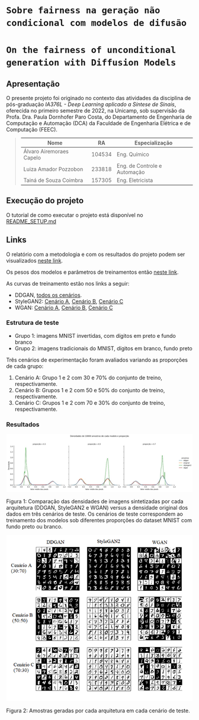 # `Sobre fairness na geração não condicional com modelos de difusão`
# `On the fairness of unconditional generation with Diffusion Models`

## Apresentação

O presente projeto foi originado no contexto das atividades da disciplina de pós-graduação *IA376L - Deep Learning aplicado a Síntese de Sinais*,
oferecida no primeiro semestre de 2022, na Unicamp, sob supervisão da Profa. Dra. Paula Dornhofer Paro Costa, do Departamento de Engenharia de Computação e Automação (DCA) da Faculdade de Engenharia Elétrica e de Computação (FEEC).

> |Nome  | RA | Especialização |
> |--|--|--|
> | Álvaro Airemoraes Capelo | 104534  | Eng. Químico |
> | Luiza Amador Pozzobon  | 233818  | Eng. de Controle e Automação |
> | Tainá de Souza Coimbra  | 157305  | Eng. Eletricista |

## Execução do projeto

O tutorial de como executar o projeto está disponível no [README_SETUP.md](README_SETUP.md)


## Links

O relatório com a metodologia e com os resultados do projeto podem ser visualizados [neste link](images/report/IA376L___Diffusion_Models.pdf).

Os pesos dos modelos e parâmetros de treinamentos então [neste link](https://drive.google.com/drive/folders/1_1NgQeAKMasldrXMclZT_M4AzfjP8Jbl?usp=sharing).

As curvas de treinamento estão nos links a seguir:
- DDGAN, [todos os cenários](https://wandb.ai/lupozz/ddgan-mnist).
- StyleGAN2: [Cenário A](https://wandb.ai/lupozz/stylegan2-stylegan2_0.3), [Cenário B](https://wandb.ai/lupozz/stylegan2-stylegan2_0.5), [Cenário C](https://wandb.ai/lupozz/stylegan2-stylegan2_0.7)
- WGAN: [Cenário A](https://wandb.ai/coimbra574/WGAN-mnist/runs/3s5jrir5?), [Cenário B](https://wandb.ai/coimbra574/WGAN-mnist/runs/mir0hmmo?), [Cenário C](https://wandb.ai/alvaroacapelo/WGAN-mnist/runs/18kh3utg)

### Estrutura de teste

- Grupo 1: imagens MNIST invertidas, com dígitos em preto e fundo branco
- Grupo 2: imagens tradicionais do MNIST, dígitos em branco, fundo preto

Três cenários de experimentação foram avaliados variando as proporções de cada grupo:

1. Cenário A: Grupo 1 e 2 com 30 e 70\% do conjunto de treino, respectivamente.
2. Cenário B: Grupos 1 e 2 com 50 e 50\% do conjunto de treino, respectivamente.
3. Cenário C: Grupos 1 e 2 com 70 e 30\% do conjunto de treino, respectivamente.

### Resultados

![](images/Model_densities.jpeg)

Figura 1: Comparação das densidades de imagens sintetizadas por cada arquitetura (DDGAN, StyleGAN2 e WGAN) versus a densidade original dos dados em três cenários de teste. Os cenários de teste correspondem ao treinamento dos modelos sob diferentes proporções do dataset MNIST com fundo preto ou branco.

![](images/generated_samples.png)

Figura 2: Amostras geradas por cada arquitetura em cada cenário de teste.
